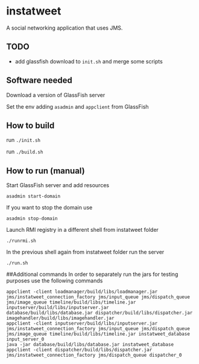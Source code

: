 # instatweet
A social networking application that uses JMS.

## TODO
- add glassfish download to `init.sh` and merge some scripts



## Software needed
Download a version of GlassFish server

Set the env adding `asadmin` and `appclient` from GlassFish

## How to build

run `./init.sh`

run `./build.sh`

## How to run (manual)
Start GlassFish server and add resources
    
    asadmin start-domain
 
If you want to stop the domain use
    
    asadmin stop-domain
     
     
Launch RMI registry in a different shell from instatweet folder

    ./runrmi.sh

In the previous shell again from instatweet folder run the server

    ./run.sh
    
##Additional commands
In order to separately run the jars for testing purposes use the following commands

    appclient -client loadmanager/build/libs/loadmanager.jar jms/instatweet_connection_factory jms/input_queue jms/dispatch_queue jms/image_queue timeline/build/libs/timeline.jar inputserver/build/libs/inputserver.jar database/build/libs/database.jar dispatcher/build/libs/dispatcher.jar imagehandler/build/libs/imagehandler.jar
    appclient -client inputserver/build/libs/inputserver.jar jms/instatweet_connection_factory jms/input_queue jms/dispatch_queue jms/image_queue timeline/build/libs/timeline.jar instatweet_database input_server_0
    java -jar database/build/libs/database.jar instatweet_database
    appclient -client dispatcher/build/libs/dispatcher.jar jms/instatweet_connection_factory jms/dispatch_queue dispatcher_0




